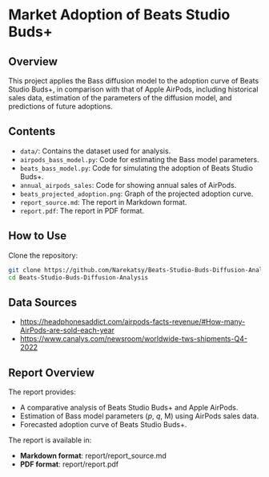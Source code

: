 # Market Adoption of Beats Studio Buds+

## Overview
This project applies the Bass diffusion model to the adoption curve of Beats Studio Buds+, in comparison with that of Apple AirPods, including historical sales data, estimation of the parameters of the diffusion model, and predictions of future adoptions.

## Contents
- `data/`: Contains the dataset used for analysis.
- `airpods_bass_model.py`: Code for estimating the Bass model parameters.
- `beats_bass_model.py`: Code for simulating the adoption of Beats Studio Buds+.
- `annual_airpods_sales`: Code for showing annual sales of AirPods.
- `beats_projected_adoption.png`: Graph of the projected adoption curve.
- `report_source.md`: The report in Markdown format.
- `report.pdf`: The report in PDF format.

## How to Use
Clone the repository:
   ```bash
   git clone https://github.com/Narekatsy/Beats-Studio-Buds-Diffusion-Analysis
   cd Beats-Studio-Buds-Diffusion-Analysis
   ```

## Data Sources
- https://headphonesaddict.com/airpods-facts-revenue/#How-many-AirPods-are-sold-each-year
- https://www.canalys.com/newsroom/worldwide-tws-shipments-Q4-2022

## Report Overview
The report provides:

- A comparative analysis of Beats Studio Buds+ and Apple AirPods.
- Estimation of Bass model parameters (*p*, *q*, M) using AirPods sales data.
- Forecasted adoption curve of Beats Studio Buds+.

The report is available in:

- **Markdown format**: report/report_source.md
- **PDF format**: report/report.pdf
